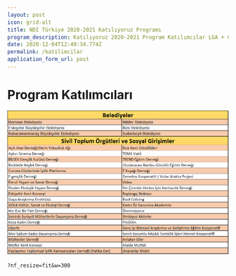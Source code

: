 ```yaml
---
layout: post
icon: grid-alt
title: NDI Türkiye 2020-2021 Katılıyoruz Programı
program_description: Katılıyoruz 2020-2021 Program Katılımcılar LGA + CSO + SE
date: 2020-12-04T12:49:34.774Z
permalink: /katilimcilar
application_form_url: post
---
```

# **Program Katılımcıları**

![](/assets/uploads/web-katilimcilar.emf.png)

<!--StartFragment-->

```
?nf_resize=fit&w=300
```

<!--EndFragment-->